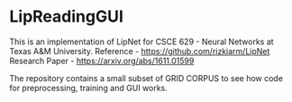 # LipReadingGUI

This is an implementation of LipNet for CSCE 629 - Neural Networks at Texas A&M University.
Reference - https://github.com/rizkiarm/LipNet
Research Paper - https://arxiv.org/abs/1611.01599

The repository contains a small subset of GRID CORPUS to see how code for preprocessing, training and GUI works. 


